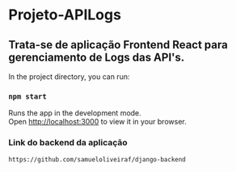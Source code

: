 # Projeto-APILogs

## Trata-se de aplicação Frontend React para gerenciamento de Logs das API's.

In the project directory, you can run:

### `npm start`

Runs the app in the development mode.\
Open [http://localhost:3000](http://localhost:3000) to view it in your browser.

### Link do backend da aplicação

    https://github.com/samueloliveiraf/django-backend
